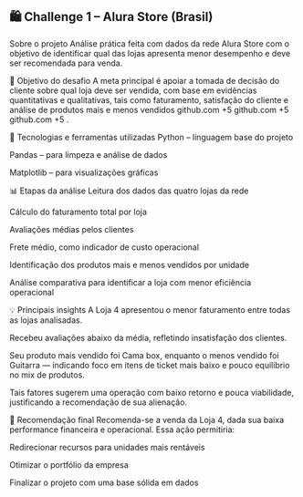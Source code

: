 ## 🛍️ Challenge 1 – Alura Store (Brasil)
Sobre o projeto
Análise prática feita com dados da rede Alura Store com o objetivo de identificar qual das lojas apresenta menor desempenho e deve ser recomendada para venda.

📌 Objetivo do desafio
A meta principal é apoiar a tomada de decisão do cliente sobre qual loja deve ser vendida, com base em evidências quantitativas e qualitativas, tais como faturamento, satisfação do cliente e análise de produtos mais e menos vendidos 
github.com
+5
github.com
+5
github.com
+5
.

🔧 Tecnologias e ferramentas utilizadas
Python – linguagem base do projeto

Pandas – para limpeza e análise de dados

Matplotlib – para visualizações gráficas

📊 Etapas da análise
Leitura dos dados das quatro lojas da rede

Cálculo do faturamento total por loja

Avaliações médias pelos clientes

Frete médio, como indicador de custo operacional

Identificação dos produtos mais e menos vendidos por unidade

Análise comparativa para identificar a loja com menor eficiência operacional

💡 Principais insights
A Loja 4 apresentou o menor faturamento entre todas as lojas analisadas.

Recebeu avaliações abaixo da média, refletindo insatisfação dos clientes.

Seu produto mais vendido foi Cama box, enquanto o menos vendido foi Guitarra — indicando foco em itens de ticket mais baixo e pouco equilíbrio no mix de produtos.

Tais fatores sugerem uma operação com baixo retorno e pouca viabilidade, justificando a recomendação de sua alienação.

🎯 Recomendação final
Recomenda-se a venda da Loja 4, dada sua baixa performance financeira e operacional. Essa ação permitiria:

Redirecionar recursos para unidades mais rentáveis

Otimizar o portfólio da empresa

Finalizar o projeto com uma base sólida em dados
